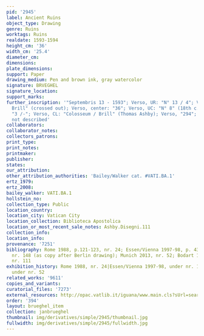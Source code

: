 ```yaml
---
pid: '2945'
label: Ancient Ruins
object_type: Drawing
genre: Ruins
worktags: Ruins
realdate: 1593-1594
height_cm: '36'
width_cm: '25.4'
diameter_cm:
dimensions:
plate_dimensions:
support: Paper
drawing_medium: Pen and brown ink, gray watercolor
signature: BRVEGHEL
signature_location:
support_marks:
further_inscription: '"Septembris 13 - 1593"; Verso, UR: "N° 13 / 4"; Verso, "Paul
  Brill" (crossed out); Verso, center: "36"; Verso, UC: "N° 8" (18th c.); Verso, right:
  "3 /-"; Verso, CL: "Colosseum / Brill" (Thomas Ashby); Verso, "294"; Watermark:
  not described'
collaborators:
collaborator_notes:
collectors_patrons:
print_type:
print_notes:
printmaker:
publisher:
states:
our_attribution:
other_attribution_authorities: 'Bailey/Walker cat. #VATI.BA.1'
ertz_1979:
ertz_2008:
bailey_walker: VATI.BA.1
hollstein_no:
collection_type: Public
location_country:
location_city: Vatican City
location_collection: Biblioteca Apostolica
location_or_most_recent_sale_notes: Ashby.Disegni.111
collection_info:
location_info:
provenance: '7251'
bibliography: Rome 1988, p.121-123, nr. 24; Essen/Vienna 1997-98, p. 430, fig. 1,
  nr. 148 (as copy after Berlin drawing); Munich 2013, nr. 52; Bodart 1975, p. 32,
  nr. 111
exhibition_history: Rome 1988, nr. 24|Essen/Vienna 1997-98, under nr. 148|Munich 2013,
  under nr. 52
related_works: '9611'
copies_and_variants:
curatorial_files: '7273'
external_resources: http://opac.vatlib.it/iguana/www.main.cls?sUrl=search&t=1437674183696&searchProfile=GDS#anchor_Results
order: '394'
layout: brueghel_item
collection: janbrueghel
thumbnail: img/derivatives/simple/2945/thumbnail.jpg
fullwidth: img/derivatives/simple/2945/fullwidth.jpg
---
```

